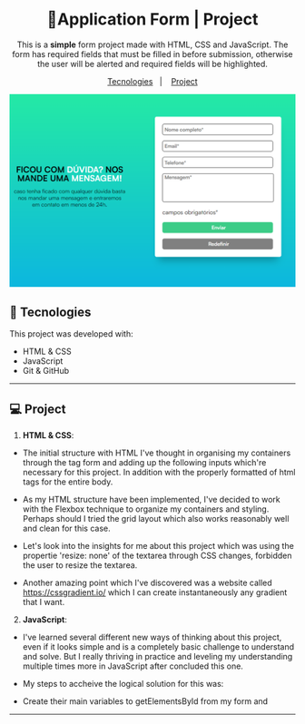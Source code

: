 <h1 align="center"> <strong>📝Application Form | Project</strong></h1>

<p align="center">
This is a <strong>simple</strong> form project made with HTML, CSS and JavaScript. The form has required fields that must be filled in before submission, otherwise the user will be alerted and required fields will be highlighted.
</p>

<p align="center">
  <a href="#-tecnologies">Tecnologies</a>&nbsp;&nbsp;&nbsp;|&nbsp;&nbsp;&nbsp;
  <a href="#-project">Project</a>
</p>

<p align="center">
  <img alt="License" src="./assets/desktop.png">
</p>

## 🚀 Tecnologies

This project was developed with:

- HTML & CSS
- JavaScript
- Git & GitHub
---
## 💻 Project

1. <strong>HTML & CSS</strong>:
  - The initial structure with HTML I've thought in organising my containers through the tag form and adding up the following inputs which're necessary for this project. In addition with the properly formatted of html tags for the entire body.

  - As my HTML structure have been implemented, I've decided to work with the Flexbox technique to organize my containers and styling. Perhaps should I tried the grid layout which also works reasonably well and clean for this case.

  - Let's look into the insights for me about this project which was using the propertie 'resize: none' of the textarea through CSS changes, forbidden the user to resize the textarea.

  - Another amazing point which I've discovered was a website called https://cssgradient.io/ which I can create instantaneously any gradient that I want.

  2. <strong>JavaScript</strong>:
  - I've learned several different new ways of thinking about this project, even if it looks simple and is a completely basic challenge to understand and solve. But I really thriving in practice and leveling my understanding multiple times more in JavaScript after concluded this one.

  - My steps to accheive the logical solution for this was:
  - Create their main variables to getElementsById from my form and 
---

